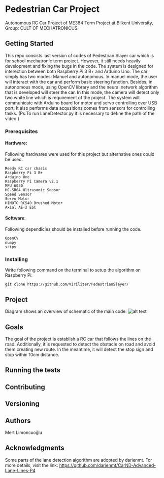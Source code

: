 # Pedestrian Car Project
Autonomous RC Car Project of ME384 Term Project at Bilkent University,
Group: CULT OF MECHATRONICUS

## Getting Started
This repo consists last version of codes of Pedestrian Slayer car which is for school mechatronic term project. However, it still needs heavily development and fixing the bugs in the code. The system is designed for interection between both Raspberry Pi 3 B+ and Arduino Uno.
The car simply has two modes: Manuel and autonomous. In manuel mode, the user will interact with the car and perform basic steering function. Besides, in autonomous mode, using OpenCV library and the neural network algorithm that is developed will steer the car. In this mode, the camera will detect only two white line which is requirement of the project. The system will communicate with Arduino board for motor and servo controlling over USB port. It also performs data acqusitions comes from sensors for controlling tasks.
(Ps:To run LaneDetector.py it is necessary to define the path of the video.)

### Prerequisites
#### Hardware:
Following hardwares were used for this project but alternative ones could be used.
```
Reedy RC car chasis
Raspberry Pi 3 B+
Arduino Uno
Raspberry Pi Camera v2.1
MPU 6050
HC-SR04 Ultrasonic Sensor
Speed Sensor
Servo Motor
HIMOTO RC540 Brushed Motor
Axial AE-2 ESC
```
#### Software:
Following dependicies should be installed before running the code.
```
OpenCV
numpy
scipy
```
### Installing
Write following command on the terminal to setup the algorithm on Raspberry Pi:
```
git clone https://github.com/Viriliter/PedestrianSlayer/
```
## Project
Diagram shows an overview of schematic of the main code:
![alt text](https://raw.githubusercontent.com/Viriliter/PedestrianSlayer/branch/path/to/img.png)
## Goals
The goal of the project is establish a RC car that follows the lines on the road. Additionally, it is requested to detect the obstacle on road and avoid them creating new route. In the meantime, it will detect the stop sign and stop within 10cm distance.
## Running the tests

## Contributing

## Versioning

## Authors
Mert Limoncuoğlu

## Acknowledgments
Some parts of the lane detection algorithm are adopted by darienmt. For more details,
visit the link: https://github.com/darienmt/CarND-Advanced-Lane-Lines-P4

